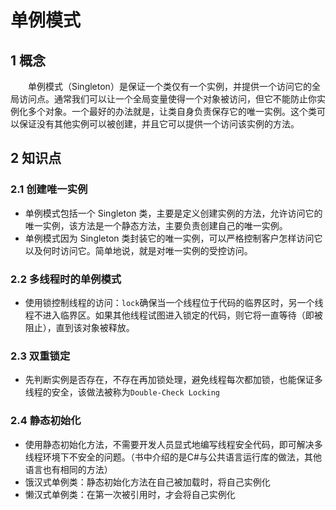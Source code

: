 # 单例模式

## 1 概念

&emsp;&emsp;单例模式（Singleton）是保证一个类仅有一个实例，并提供一个访问它的全局访问点。通常我们可以让一个全局变量使得一个对象被访问，但它不能防止你实例化多个对象。一个最好的办法就是，让类自身负责保存它的唯一实例。这个类可以保证没有其他实例可以被创建，并且它可以提供一个访问该实例的方法。

## 2 知识点

### 2.1 创建唯一实例

- 单例模式包括一个 Singleton 类，主要是定义创建实例的方法，允许访问它的唯一实例，该方法是一个静态方法，主要负责创建自己的唯一实例。
- 单例模式因为 Singleton 类封装它的唯一实例，可以严格控制客户怎样访问它以及何时访问它。简单地说，就是对唯一实例的受控访问。

### 2.2 多线程时的单例模式

- 使用锁控制线程的访问：`lock`确保当一个线程位于代码的临界区时，另一个线程不进入临界区。如果其他线程试图进入锁定的代码，则它将一直等待（即被阻止），直到该对象被释放。

### 2.3 双重锁定

- 先判断实例是否存在，不存在再加锁处理，避免线程每次都加锁，也能保证多线程的安全，该做法被称为`Double-Check Locking`

### 2.4 静态初始化

- 使用静态初始化方法，不需要开发人员显式地编写线程安全代码，即可解决多线程环境下不安全的问题。（书中介绍的是C#与公共语言运行库的做法，其他语言也有相同的方法）
- 饿汉式单例类：静态初始化方法在自己被加载时，将自己实例化
- 懒汉式单例类：在第一次被引用时，才会将自己实例化